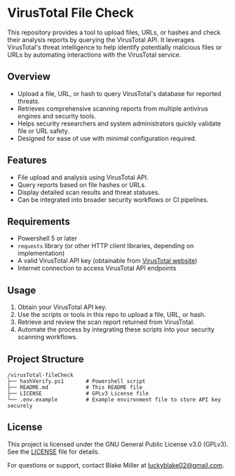 # VirusTotal File Check

This repository provides a tool to upload files, URLs, or hashes and check their analysis reports by querying the VirusTotal API. It leverages VirusTotal's threat intelligence to help identify potentially malicious files or URLs by automating interactions with the VirusTotal service.

## Overview

- Upload a file, URL, or hash to query VirusTotal's database for reported threats.
- Retrieves comprehensive scanning reports from multiple antivirus engines and security tools.
- Helps security researchers and system administrators quickly validate file or URL safety.
- Designed for ease of use with minimal configuration required.

## Features

- File upload and analysis using VirusTotal API.
- Query reports based on file hashes or URLs.
- Display detailed scan results and threat statuses.
- Can be integrated into broader security workflows or CI pipelines.

## Requirements

- Powershell 5 or later
- `requests` library (or other HTTP client libraries, depending on implementation)
- A valid VirusTotal API key (obtainable from [VirusTotal website](https://www.virustotal.com/))
- Internet connection to access VirusTotal API endpoints

## Usage

1. Obtain your VirusTotal API key.
2. Use the scripts or tools in this repo to upload a file, URL, or hash.
3. Retrieve and review the scan report returned from VirusTotal.
4. Automate the process by integrating these scripts into your security scanning workflows.

## Project Structure

```
/virusTotal-fileCheck
├── hashVerify.ps1       # Powershell script
├── README.md            # This README file
├── LICENSE              # GPLv3 License file
└── .env.example         # Example environment file to store API key securely
```

## License

This project is licensed under the GNU General Public License v3.0 (GPLv3). See the [LICENSE](LICENSE) file for details.

For questions or support, contact Blake Miller at luckyblake02@gmail.com.


